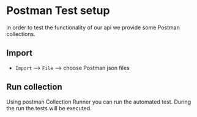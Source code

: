 # Postman Test setup

In order to test the functionality of our api we provide some Postman collections.


## Import

- `Import` --> `File` --> choose Postman json files


## Run collection
Using postman Collection Runner you can run the automated test. During the run the tests will be executed. 
 